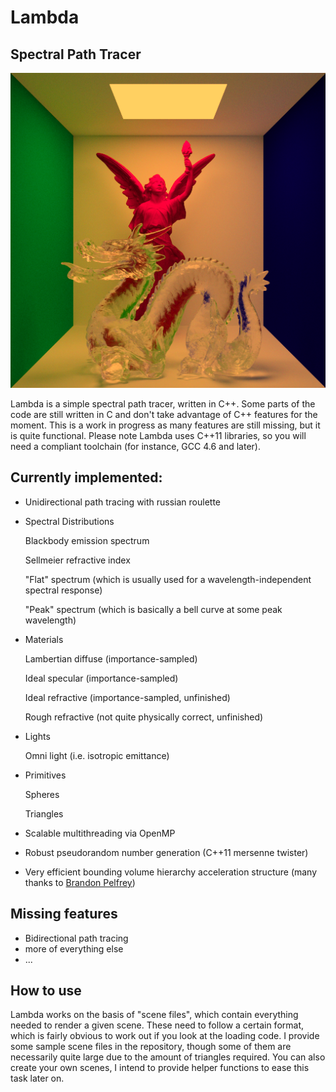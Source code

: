 Lambda
==============

Spectral Path Tracer
--------------

<p align="center">
<img src="https://github.com/TomCrypto/Lambda/blob/master/render/frosted_dragon.png?raw=true" alt="Frosted Glass Dragon"/>
</p>

Lambda is a simple spectral path tracer, written in C++. Some parts of the code are still written in C and don't take advantage of C++ features for the moment. This is a work in progress as many features are still missing, but it is quite functional. Please note Lambda uses C++11 libraries, so you will need a compliant toolchain (for instance, GCC 4.6 and later).

## Currently implemented:

- Unidirectional path tracing with russian roulette
- Spectral Distributions

  Blackbody emission spectrum

  Sellmeier refractive index

  "Flat" spectrum (which is usually used for a wavelength-independent spectral response)

  "Peak" spectrum (which is basically a bell curve at some peak wavelength)

- Materials

  Lambertian diffuse (importance-sampled)

  Ideal specular (importance-sampled)

  Ideal refractive (importance-sampled, unfinished)

  Rough refractive (not quite physically correct, unfinished)

- Lights

  Omni light (i.e. isotropic emittance)

- Primitives

  Spheres

  Triangles

- Scalable multithreading via OpenMP
- Robust pseudorandom number generation (C++11 mersenne twister)
- Very efficient bounding volume hierarchy acceleration structure (many thanks to [Brandon Pelfrey](https://github.com/brandonpelfrey))

## Missing features

- Bidirectional path tracing
- more of everything else
- ...

## How to use

Lambda works on the basis of "scene files", which contain everything needed to render a given scene. These need to follow a certain format, which is fairly obvious to work out if you look at the loading code. I provide some sample scene files in the repository, though some of them are necessarily quite large due to the amount of triangles required. You can also create your own scenes, I intend to provide helper functions to ease this task later on.
